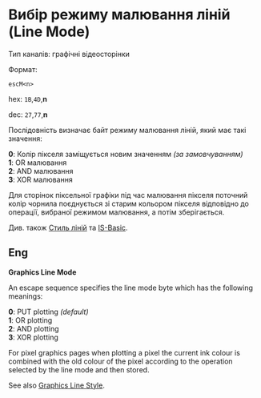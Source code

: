 # Вибір режиму малювання ліній (Line Mode)

Тип каналів: графічні відеосторінки

Формат: 

`escM<n>`

hex: `1B`,`4D`,**n**  

dec: `27`,`77`,**n**  

Послідовність визначає байт режиму малювання ліній, який має такі значення:

**0**: Колір пікселя заміщується новим значенням *(за замовчуванням)*  
**1**: OR малювання  
**2**: AND малювання  
**3**: XOR малювання  

Для сторінок піксельної графіки під час малювання пікселя поточний колір чорнила поєднується зі старим кольором пікселя відповідно до операції, вибраної режимом малювання, а потім зберігається.

Див. також [Стиль ліній](1b2e-video-graph.md) та [IS-Basic](../../is-basic_man-en/man_vo-line-mode.md).

## Eng
**Graphics Line Mode**

An escape sequence specifies the line mode byte which has the following meanings:

**0**: PUT plotting *(default)*  
**1**: OR plotting  
**2**: AND plotting  
**3**: XOR plotting  

For pixel graphics pages when plotting a pixel the current ink colour is combined with the old colour of the pixel according to the operation selected by the line mode and then stored.

See also [Graphics Line Style](1b2e-video-graph.md).
